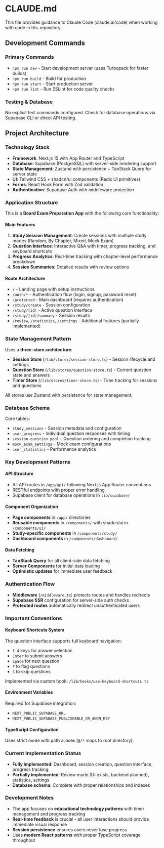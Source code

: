 # CLAUDE.md

This file provides guidance to Claude Code (claude.ai/code) when working with code in this repository.

## Development Commands

### Primary Commands
- `npm run dev` - Start development server (uses Turbopack for faster builds)
- `npm run build` - Build for production
- `npm run start` - Start production server
- `npm run lint` - Run ESLint for code quality checks

### Testing & Database
No explicit test commands configured. Check for database operations via Supabase CLI or direct API testing.

## Project Architecture

### Technology Stack
- **Framework**: Next.js 15 with App Router and TypeScript
- **Database**: Supabase (PostgreSQL) with server-side rendering support
- **State Management**: Zustand with persistence + TanStack Query for server state
- **UI**: Tailwind CSS + shadcn/ui components (Radix UI primitives)
- **Forms**: React Hook Form with Zod validation
- **Authentication**: Supabase Auth with middleware protection

### Application Structure
This is a **Board Exam Preparation App** with the following core functionality:

#### Main Features
1. **Study Session Management**: Create sessions with multiple study modes (Random, By Chapter, Mixed, Mock Exam)
2. **Question Interface**: Interactive Q&A with timer, progress tracking, and keyboard shortcuts
3. **Progress Analytics**: Real-time tracking with chapter-level performance breakdown
4. **Session Summaries**: Detailed results with review options

#### Route Architecture
- `/` - Landing page with setup instructions
- `/auth/*` - Authentication flow (login, signup, password reset)
- `/protected` - Main dashboard (requires authentication)
- `/study/create` - Session configuration
- `/study/[id]` - Active question interface
- `/study/[id]/summary` - Session results
- `/review`, `/statistics`, `/settings` - Additional features (partially implemented)

### State Management Pattern
Uses a **three-store architecture**:
- **Session Store** (`/lib/stores/session-store.ts`) - Session lifecycle and settings
- **Question Store** (`/lib/stores/question-store.ts`) - Current question state and answers
- **Timer Store** (`/lib/stores/timer-store.ts`) - Time tracking for sessions and questions

All stores use Zustand with persistence for state management.

### Database Schema
Core tables:
- `study_sessions` - Session metadata and configuration
- `user_progress` - Individual question responses with timing
- `session_question_pool` - Question ordering and completion tracking
- `mock_exam_settings` - Mock exam configurations
- `user_statistics` - Performance analytics

### Key Development Patterns

#### API Structure
- All API routes in `/app/api/` following Next.js App Router conventions
- RESTful endpoints with proper error handling
- Supabase client for database operations in `lib/supabase/`

#### Component Organization
- **Page components** in `/app/` directories
- **Reusable components** in `/components/` with shadcn/ui in `/components/ui/`
- **Study-specific components** in `/components/study/`
- **Dashboard components** in `/components/dashboard/`

#### Data Fetching
- **TanStack Query** for all client-side data fetching
- **Server Components** for initial data loading
- **Optimistic updates** for immediate user feedback

### Authentication Flow
- **Middleware** (`/middleware.ts`) protects routes and handles redirects
- **Supabase SSR** configuration for server-side auth checks
- **Protected routes** automatically redirect unauthenticated users

### Important Conventions

#### Keyboard Shortcuts System
The question interface supports full keyboard navigation:
- `1-4` keys for answer selection
- `Enter` to submit answers
- `Space` for next question
- `F` to flag questions
- `S` to skip questions

Implemented via custom hook: `/lib/hooks/use-keyboard-shortcuts.ts`

#### Environment Variables
Required for Supabase integration:
- `NEXT_PUBLIC_SUPABASE_URL`
- `NEXT_PUBLIC_SUPABASE_PUBLISHABLE_OR_ANON_KEY`

#### TypeScript Configuration
Uses strict mode with path aliases (`@/*` maps to root directory).

### Current Implementation Status
- **Fully implemented**: Dashboard, session creation, question interface, progress tracking
- **Partially implemented**: Review mode (UI exists, backend planned), statistics, settings
- **Database schema**: Complete with proper relationships and indexes

### Development Notes
- The app focuses on **educational technology patterns** with timer management and progress tracking
- **Real-time feedback** is crucial - all user interactions should provide immediate visual response
- **Session persistence** ensures users never lose progress
- Uses **modern React patterns** with proper TypeScript coverage throughout